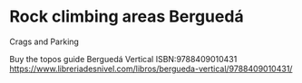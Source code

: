 # Rock climbing areas Berguedá

Crags and Parking

Buy the topos guide 
Berguedá Vertical
ISBN:9788409010431
https://www.libreriadesnivel.com/libros/bergueda-vertical/9788409010431/
